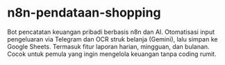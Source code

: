 # n8n-pendataan-shopping
Bot pencatatan keuangan pribadi berbasis n8n dan AI. Otomatisasi input pengeluaran via Telegram dan OCR struk belanja (Gemini), lalu simpan ke Google Sheets. Termasuk fitur laporan harian, mingguan, dan bulanan. Cocok untuk pemula yang ingin mengelola keuangan tanpa coding rumit.

